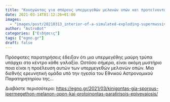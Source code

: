 ```yaml
---
title: "Κυνηγώντας για σπόρους υπερμεγεθών μελανών οπών και προτείνοντας παρατηρήσεις επιβεβαίωσης"
date: 2021-03-14T01:12:26+01:00
images:
  - "images/post/20210313_interior-of-a-simulated-exploding-supermassive-star_300x340-120x134.jpg"
author: "AstroBot"
categories: ["Ειδήσεις"]
tags: ["egno.gr"]
draft: false
---
```


Πρόσφατες παρατηρήσεις έδειξαν ότι μια υπερμεγέθης μαύρη τρύπα υπάρχει στο κέντρο κάθε γαλαξία. Ωστόσο σήμερα, είναι ακόμη μυστήριο ποια είναι η προέλευση αυτών των υπερμεγεθών μελανών οπών. Μια διεθνής ερευνητική ομάδα υπό την ηγεσία του Εθνικού Αστρονομικού Παρατηρητηρίου της...

Διαβάστε περισσότερα: https://egno.gr/2021/03/kinigontas-gia-sporous-ipermegethon-melanon-opon-kai-protoinontas-paratirisois-epivevaiosis/
